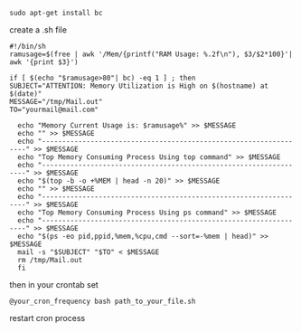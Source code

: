 ```sudo apt-get install bc```

create a .sh file

```
#!/bin/sh
ramusage=$(free | awk '/Mem/{printf("RAM Usage: %.2f\n"), $3/$2*100}'| awk '{print $3}')

if [ $(echo "$ramusage>80"| bc) -eq 1 ] ; then
SUBJECT="ATTENTION: Memory Utilization is High on $(hostname) at $(date)"
MESSAGE="/tmp/Mail.out"
TO="yourmail@mail.com"

  echo "Memory Current Usage is: $ramusage%" >> $MESSAGE
  echo "" >> $MESSAGE
  echo "------------------------------------------------------------------" >> $MESSAGE
  echo "Top Memory Consuming Process Using top command" >> $MESSAGE
  echo "------------------------------------------------------------------" >> $MESSAGE
  echo "$(top -b -o +%MEM | head -n 20)" >> $MESSAGE
  echo "" >> $MESSAGE
  echo "------------------------------------------------------------------" >> $MESSAGE
  echo "Top Memory Consuming Process Using ps command" >> $MESSAGE
  echo "------------------------------------------------------------------" >> $MESSAGE
  echo "$(ps -eo pid,ppid,%mem,%cpu,cmd --sort=-%mem | head)" >> $MESSAGE
  mail -s "$SUBJECT" "$TO" < $MESSAGE
  rm /tmp/Mail.out
  fi
```

then in your crontab set

```
@your_cron_frequency bash path_to_your_file.sh
```

restart cron process
